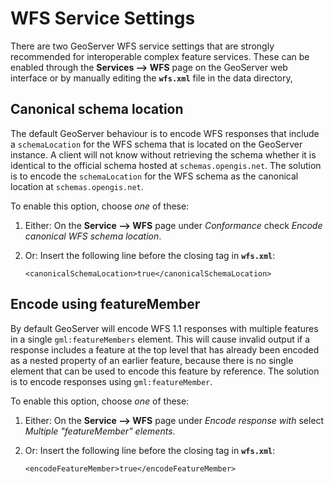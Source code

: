 # WFS Service Settings

There are two GeoServer WFS service settings that are strongly recommended for interoperable complex feature services. These can be enabled through the **Services --> WFS** page on the GeoServer web interface or by manually editing the **`wfs.xml`** file in the data directory,

## Canonical schema location

The default GeoServer behaviour is to encode WFS responses that include a `schemaLocation` for the WFS schema that is located on the GeoServer instance. A client will not know without retrieving the schema whether it is identical to the official schema hosted at `schemas.opengis.net`. The solution is to encode the `schemaLocation` for the WFS schema as the canonical location at `schemas.opengis.net`.

To enable this option, choose *one* of these:

1.  Either: On the **Service --> WFS** page under *Conformance* check *Encode canonical WFS schema location*.

2.  Or: Insert the following line before the closing tag in **`wfs.xml`**:

        <canonicalSchemaLocation>true</canonicalSchemaLocation>

## Encode using featureMember

By default GeoServer will encode WFS 1.1 responses with multiple features in a single `gml:featureMembers` element. This will cause invalid output if a response includes a feature at the top level that has already been encoded as a nested property of an earlier feature, because there is no single element that can be used to encode this feature by reference. The solution is to encode responses using `gml:featureMember`.

To enable this option, choose *one* of these:

1.  Either: On the **Service --> WFS** page under *Encode response with* select *Multiple "featureMember" elements*.

2.  Or: Insert the following line before the closing tag in **`wfs.xml`**:

        <encodeFeatureMember>true</encodeFeatureMember>
